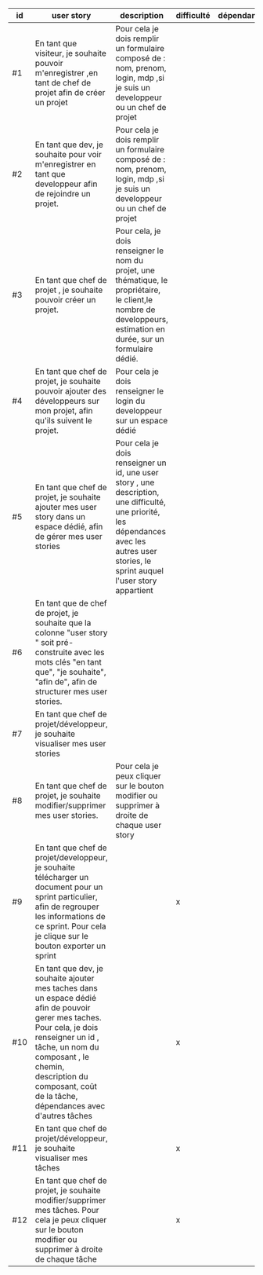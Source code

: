 | id | user story  | description | difficulté | dépendances | priorité | sprint |
|----|-------|-------------|------------|-------------|----------|--------|
| #1 | En tant que visiteur, je souhaite pouvoir m'enregistrer ,en tant de chef de projet afin de créer un projet | Pour cela je dois remplir un formulaire composé de : nom, prenom, login, mdp ,si je suis un developpeur ou un chef de projet           |            |             |    x     |        |
| #2 |  En tant que dev, je souhaite pour voir m'enregistrer en tant que developpeur afin de rejoindre un projet.    |  Pour cela je dois remplir un formulaire composé de : nom, prenom, login, mdp ,si je suis un developpeur ou un chef de projet           |            |             |    x     |        |
| #3 |  En tant que chef de projet , je souhaite pouvoir créer un projet.  |  Pour cela, je dois renseigner le nom du projet, une thématique, le propriétaire, le client,le nombre de developpeurs, estimation en durée,  sur un formulaire dédié. |            |             |    x     |        |
| #4 | En tant que chef de projet, je souhaite pouvoir ajouter des développeurs sur mon projet, afin qu'ils suivent le projet.   |  Pour cela je dois renseigner le login du developpeur  sur un espace dédié     |            |             |    x     |        |
| #5 |  En tant que chef de projet, je souhaite ajouter mes user story  dans un espace dédié, afin de gérer mes user stories    |  Pour cela je dois renseigner un id, une user story , une description, une difficulté, une priorité, les dépendances avec les autres user stories, le sprint auquel l'user story  appartient |            |             |    x     |        |
| #6 | En tant que de chef de projet, je souhaite que la colonne "user story " soit pré-construite avec les mots clés  "en tant que", "je souhaite", "afin de", afin de structurer mes user stories.  |             |            |             |    x     |        |
| #7 | En tant que chef de projet/développeur, je souhaite  visualiser mes user stories   |             |            |             |    x     |        |
| #8 | En tant que chef de projet, je souhaite modifier/supprimer mes user stories.     | Pour cela je peux cliquer sur le bouton modifier ou supprimer à droite de chaque user story   |            |             |    x     |        |
| #9 | En tant que chef de projet/developpeur, je souhaite télécharger un document pour un sprint particulier, afin de regrouper les informations de ce sprint. Pour cela je clique sur le bouton exporter un sprint        |         |    x     |        |
| #10 |  En tant que dev, je souhaite  ajouter mes taches dans un espace dédié afin de pouvoir gerer mes taches. Pour cela,  je dois renseigner un id , tâche, un nom du composant , le chemin, description du composant, coût de la tâche, dépendances avec d'autres tâches       |            |    x     |        |
| #11 | En tant que chef de projet/développeur, je souhaite visualiser mes tâches    |             |    x     |        |
| #12 | En tant que chef de projet, je souhaite modifier/supprimer mes tâches. Pour cela je peux cliquer sur le bouton modifier ou supprimer à droite de chaque tâche   |            |   x     |        |
